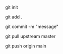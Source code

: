 <!-- Git Hub Questions: -->

<!-- What command do you use to setup a git repository inside of your folder? -->
git init

<!-- What command do you use to ask git to start tracking a file? -->
git add .

<!-- What command do you use to ask git to move your file from the staging area to the repository? -->
git commit -m "message"

<!-- What command do you use to get updates from the class repository? -->
git pull upstream master

<!-- What command do you use to push your work to your fork of the class repository? -->
git push origin main